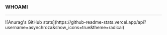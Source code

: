 <h3>WHOAMI</h3>

<hr/>
<div>
  ![Anurag's GitHub stats](https://github-readme-stats.vercel.app/api?username=asynchroza&show_icons=true&theme=radical)
</div>

